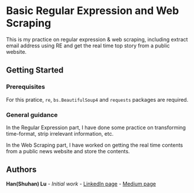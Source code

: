 # Basic Regular Expression and Web Scraping

This is my practice on regular expression & web scraping, including extract email address using RE and get the real time top story from a public website.

## Getting Started

### Prerequisites

For this pratice, `re`, `bs.BeautifulSoup4` and `requests` packages are required.

### General guidance

In the Regular Expression part, I have done some practice on transforming time-format, strip irrelevant information, etc.

In the Web Scraping part, I have worked on getting the real time contents from a public news website and store the contents.

## Authors

**Han(Shuhan) Lu** - *Initial work* - [LinkedIn page](https://www.linkedin.com/in/shuhan-lu/) - [Medium page](https://medium.com/@lushuhan95)


